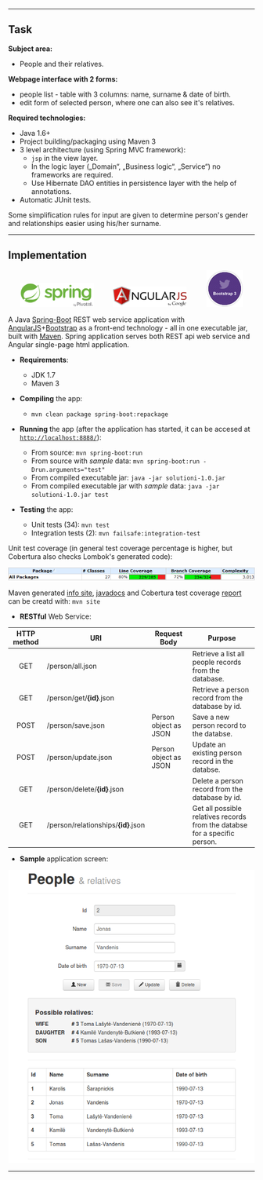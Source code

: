 ----

## Task

**Subject area:**

* People and their relatives.

**Webpage interface with 2 forms:**

* people list - table with 3 columns: name, surname & date of birth.
* edit form of selected person, where one can also see it's relatives.

**Required technologies:**

* Java 1.6+
* Project building/packaging using Maven 3
* 3 level architecture (using Spring MVC framework): 
  * `jsp` in the view layer.
  * In the logic layer („Domain“, „Business logic“, „Service“) no frameworks are required.
  * Use Hibernate DAO entities in persistence layer with the help of annotations.
* Automatic JUnit tests.

Some simplification rules for input are given to determine person's gender and relationships easier using his/her surname.

----

## Implementation

<p align="center">
  <img src="/problem-i/static/spring.png" height="30%" width="30%"/>
  <span>&nbsp;&nbsp;&nbsp;&nbsp;&nbsp;&nbsp;&nbsp;&nbsp;</span>
  <img src="/problem-i/static/angularjs.png" height="30%" width="30%"/>
  <span>&nbsp;&nbsp;&nbsp;&nbsp;&nbsp;&nbsp;&nbsp;&nbsp;</span>
  <img src="/problem-i/static/bootstrap.png" height="15%" width="15%"/>
</p>

A Java [Spring-Boot][spring_url] REST web service application with [AngularJS][angular_url]+[Bootstrap][boostrap_url] as a front-end technology - all in one executable jar, built with [Maven][maven_url]. Spring application serves both REST api web service and Angular single-page html application.

* **Requirements**:
  + JDK 1.7
  + Maven 3

* **Compiling** the app:
  +  `mvn clean package spring-boot:repackage`

* **Running** the app (after the application has started, it can be accesed at [`http://localhost:8888/`][localhost]):
  + From source: `mvn spring-boot:run`
  + From source with _sample_ data: `mvn spring-boot:run -Drun.arguments="test"`
  + From compiled executable jar: `java -jar solutioni-1.0.jar` 
  + From compiled executable jar with _sample_ data: `java -jar solutioni-1.0.jar test` 

* **Testing** the app:
  + Unit tests (34): `mvn test`
  + Integration tests (2): `mvn failsafe:integration-test`

Unit test coverage (in general test coverage percentage is higher, but Cobertura also checks Lombok's generated code):

<img src="/problem-i/static/coverage.png"/>

Maven generated [info site][mvn_site], [javadocs][mvn_javadocs] and Cobertura test coverage [report][mvn_testcoverage] can be creatd with: `mvn site`

* **RESTful** Web Service:

HTTP method|URI|Request Body|Purpose
:---:|---|---|---
GET|/person/all.json||Retrieve a list all people records from the database.
GET|/person/get/**{id}**.json||Retrieve a person record from the database by id.
POST|/person/save.json|Person object as JSON|Save a new person record to the databse.
POST|/person/update.json|Person object as JSON|Update an existing person record in the databse.
GET|/person/delete/**{id}**.json||Delete a person record from the database by id.
GET|/person/relationships/**{id}**.json||Get all possible relatives records from the databse for a specific person.

* **Sample** application screen:

<p align="center">
  <img src="/problem-i/static/sample.png"/>
</p>

----
[localhost]: http://localhost:8888/
[spring_url]: http://projects.spring.io/spring-boot/
[angular_url]: https://angularjs.org/
[boostrap_url]: http://getbootstrap.com/
[maven_url]: http://maven.apache.org/
[mvn_site]: http://buz-zard.github.io/uni/projects/problem-i/site/
[mvn_javadocs]: http://buz-zard.github.io/uni/projects/problem-i/site/apidocs/index.html
[mvn_testcoverage]: http://buz-zard.github.io/uni/projects/problem-i/site/cobertura/index.html

